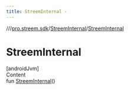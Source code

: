 ```yaml
---
title: StreemInternal -
---
```

//[<root>](../../../index.md)/[pro.streem.sdk](../index.md)/[StreemInternal](index.md)/[StreemInternal](-streem-internal.md)



# StreemInternal  
[androidJvm]  
Content  
fun [StreemInternal](-streem-internal.md)()  



